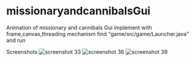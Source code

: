 # missionaryandcannibalsGui
Animation of missionary and cannibals Gui 
implement with frame,canvas,threading mechanism 
find "game/src/game/Launcher.java" and run

Screenshots
![screenshot 33](https://user-images.githubusercontent.com/35558616/39537297-d68c9a44-4e58-11e8-8901-ec2fd3b7d5c3.png)
![screenshot 36](https://user-images.githubusercontent.com/35558616/39537299-d75818f4-4e58-11e8-8059-60746c9b2d52.png)
![screenshot 39](https://user-images.githubusercontent.com/35558616/39537300-d7cc5174-4e58-11e8-81c8-772bc4cee3de.png)



